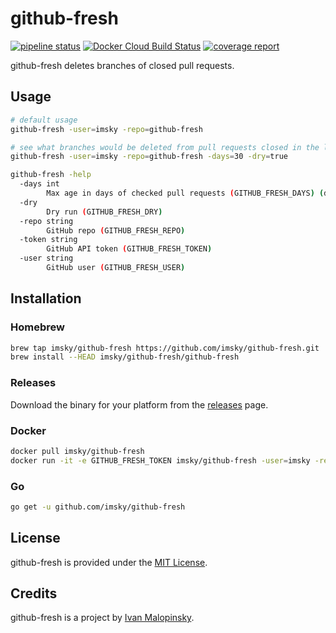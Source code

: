 # github-fresh

[![pipeline status](https://gitlab.com/imsky/github-fresh/badges/master/pipeline.svg)](https://gitlab.com/imsky/github-fresh/commits/master) [![Docker Cloud Build Status](https://img.shields.io/docker/cloud/build/imsky/github-fresh.svg)](https://hub.docker.com/r/imsky/github-fresh) [![coverage report](https://gitlab.com/imsky/github-fresh/badges/master/coverage.svg)](https://gitlab.com/imsky/github-fresh/commits/master)

github-fresh deletes branches of closed pull requests.

## Usage

```bash
# default usage
github-fresh -user=imsky -repo=github-fresh

# see what branches would be deleted from pull requests closed in the last month
github-fresh -user=imsky -repo=github-fresh -days=30 -dry=true

github-fresh -help
  -days int
    	Max age in days of checked pull requests (GITHUB_FRESH_DAYS) (default 1)
  -dry
    	Dry run (GITHUB_FRESH_DRY)
  -repo string
    	GitHub repo (GITHUB_FRESH_REPO)
  -token string
    	GitHub API token (GITHUB_FRESH_TOKEN)
  -user string
    	GitHub user (GITHUB_FRESH_USER)
```

## Installation

### Homebrew

```sh
brew tap imsky/github-fresh https://github.com/imsky/github-fresh.git
brew install --HEAD imsky/github-fresh/github-fresh
```

### Releases

Download the binary for your platform from the [releases](https://github.com/imsky/github-fresh/releases) page.

### Docker

```sh
docker pull imsky/github-fresh
docker run -it -e GITHUB_FRESH_TOKEN imsky/github-fresh -user=imsky -repo=github-fresh -dry=true
```

### Go

```sh
go get -u github.com/imsky/github-fresh
```

## License

github-fresh is provided under the [MIT License](./LICENSE).

## Credits

github-fresh is a project by [Ivan Malopinsky](http://imsky.co).
